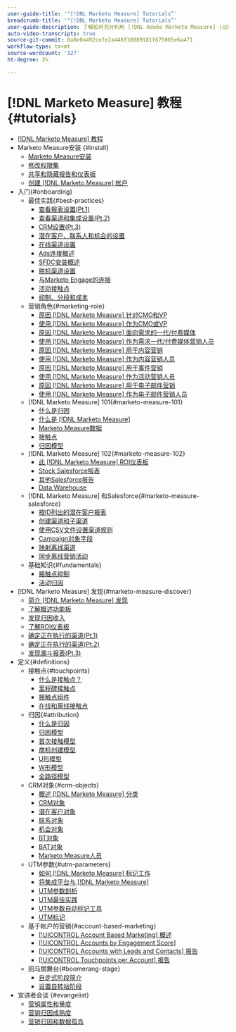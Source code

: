 ```yaml
---
user-guide-title: '"[!DNL Marketo Measure] Tutorials”'
breadcrumb-title: '"[!DNL Marketo Measure] Tutorials”'
user-guide-description: 了解如何充分利用 [!DNL Adobe Marketo Measure] (以前称为 [!DNL Bizible])。 观看有关安装、入门、基础知识和定义的教程。
auto-video-transcripts: true
source-git-commit: 8a8e0a492cefe2a448f38089181f675005e6a471
workflow-type: tm+mt
source-wordcount: '327'
ht-degree: 3%

---
```



# [!DNL Marketo Measure] 教程 {#tutorials}

+ [[!DNL Marketo Measure] 教程](overview.md)
+ Marketo Measure安装 {#install}
   + [Marketo Measure安装](/help/installing/install-production.md)
   + [修改权限集](/help/installing/modify-permission-sets-production.md)
   + [共享和隐藏报告和仪表板](/help/installing/sharing-reports-production.md)
   + [创建 [!DNL Marketo Measure] 帐户](/help/installing/creating-marketo-measure-account-production.md)
+ 入门{#onboarding}
   + 最佳实践{#best-practices}
      + [查看报表设置(Pt.1)](/help/onboarding/fundamentals/review-reporting-setting-pt1.md)
      + [查看渠道和集成设置(Pt.2)](/help/onboarding/fundamentals/channel-integration-settings.md)
      + [CRM设置(Pt.3)](/help/onboarding/fundamentals/crm-settings.md)
      + [潜在客户、联系人和机会的设置](/help/onboarding/fundamentals/leads-contacts-opps-settings.md)
      + [在线渠道设置](/help/onboarding/fundamentals/online-channel-setup.md)
      + [Ads连接概述](/help/onboarding/fundamentals/ads-connection-overview.md)
      + [SFDC安装概述](/help/onboarding/fundamentals/sfdc-installation-overview.md)
      + [脱机渠道设置](/help/onboarding/fundamentals/offline-channel-setup.md)
      + [与Marketo Engage的连接](/help/onboarding/fundamentals/connection-with-marketo-engage.md)
      + [活动接触点](/help/onboarding/fundamentals/activity-touchpoints.md)
      + [抑制、分段和成本](/help/onboarding/fundamentals/suppression-segmentation-cost.md)
   + 营销角色{#marketing-role}
      + [原因 [!DNL Marketo Measure] 针对CMO和VP](/help/onboarding/marketing-role/cmo-and-vp-why.md)
      + [使用 [!DNL Marketo Measure] 作为CMO或VP](/help/onboarding/marketing-role/cmo-and-vp-using.md)
      + [原因 [!DNL Marketo Measure] 面向需求的一代/付费媒体](/help/onboarding/marketing-role/demand-gen-why.md)
      + [使用 [!DNL Marketo Measure] 作为需求一代/付费媒体营销人员](/help/onboarding/marketing-role/demand-gen-using.md)
      + [原因 [!DNL Marketo Measure] 用于内容营销](/help/onboarding/marketing-role/content-marketing-why.md)
      + [使用 [!DNL Marketo Measure] 作为内容营销人员](/help/onboarding/marketing-role/content-marketing-using.md)
      + [原因 [!DNL Marketo Measure] 用于事件营销](/help/onboarding/marketing-role/events-marketing-why.md)
      + [使用 [!DNL Marketo Measure] 作为活动营销人员](/help/onboarding/marketing-role/events-marketing-using.md)
      + [原因 [!DNL Marketo Measure] 用于电子邮件营销](/help/onboarding/marketing-role/email-marketing-why.md)
      + [使用 [!DNL Marketo Measure] 作为电子邮件营销人员](/help/onboarding/marketing-role/email-marketing-using.md)
   + [!DNL Marketo Measure] 101{#marketo-measure-101}
      + [什么是归因](/help/onboarding/marketo-measure-101/what-is-attribution.md)
      + [什么是 [!DNL Marketo Measure]](/help/onboarding/marketo-measure-101/what-is-marketo-measure.md)
      + [Marketo Measure数据](/help/onboarding/marketo-measure-101/marketo-measure-data.md)
      + [接触点](/help/onboarding/marketo-measure-101/touchpoints.md)
      + [归因模型](/help/onboarding/marketo-measure-101/attribution-models.md)
   + [!DNL Marketo Measure] 102{#marketo-measure-102}
      + [此 [!DNL Marketo Measure] ROI仪表板](/help/onboarding/marketo-measure-102/roi-dashboards.md)
      + [Stock Salesforce报表](/help/onboarding/marketo-measure-102/stock-salesforce-reports.md)
      + [其他Salesforce报告](/help/onboarding/marketo-measure-102/addtional-salesforce-reports.md)
      + [Data Warehouse](/help/onboarding/marketo-measure-102/data-warehouse.md)
   + [!DNL Marketo Measure] 和Salesforce{#marketo-measure-salesforce}
      + [按ID列出的潜在客户报表](/help/onboarding/marketo-measure-salesforce/leads-by-id-report.md)
      + [创建渠道和子渠道](/help/onboarding/marketo-measure-salesforce/creating-channels-subchannels.md)
      + [使用CSV文件设置渠道规则](/help/onboarding/marketo-measure-salesforce/channel-rules-csv.md)
      + [Campaign对象字段](/help/onboarding/marketo-measure-salesforce/campaign-object-fields.md)
      + [映射离线渠道](/help/onboarding/marketo-measure-salesforce/mapping-offline-channels.md)
      + [同步离线营销活动](/help/onboarding/marketo-measure-salesforce/syncing-offline-campaigns.md)
   + 基础知识{#fundamentals}
      + [接触点抑制](/help/onboarding/marketo-measure-salesforce/touchpoint-suppression.md)
      + [活动归因](/help/onboarding/fundamentals/activities-attribution.md)
+ [!DNL Marketo Measure] 发现{#marketo-measure-discover}
   + [简介 [!DNL Marketo Measure] 发现](/help/marketo-measure-discover/introduction-to-marketo-measure-discover.md)
   + [了解概述功能板](/help/marketo-measure-discover/2023-discover-overview-dashboard.md)
   + [发现归因收入](/help/marketo-measure-discover/2023-discover-attributed-revenue.md)
   + [了解ROI仪表板](/help/marketo-measure-discover/2023-discover-roi-dashboard.md)
   + [确定正在执行的渠道(Pt.1)](/help/marketo-measure-discover/top-of-funnel-reporting.md)
   + [确定正在执行的渠道(Pt.2)](/help/marketo-measure-discover/determine-which-channel-is-performing.md)
   + [发现漏斗报表(Pt.3)](/help/marketo-measure-discover/build-a-full-funnel-report-pt3.md)
+ 定义{#definitions}
   + 接触点{#touchpoints}
      + [什么是接触点？](/help/definitions/touchpoints/what-is-a-touchpoint.md)
      + [里程碑接触点](/help/definitions/touchpoints/milestone-touchpoints.md)
      + [接触点组件](/help/definitions/touchpoints/touchpoint-components.md)
      + [在线和离线接触点](/help/definitions/touchpoints/online-offline-touchpoints.md)
   + 归因{#attribution}
      + [什么是归因](/help/definitions/attribution/what-is-attribution.md)
      + [归因模型](/help/definitions/attribution/attribution-models.md)
      + [首次接触模型](/help/definitions/attribution/first-touch-model.md)
      + [商机创建模型](/help/definitions/attribution/lead-creation-model.md)
      + [U形模型](/help/definitions/attribution/u-shaped-model.md)
      + [W形模型](/help/definitions/attribution/w-shaped-model.md)
      + [全路径模型](/help/definitions/attribution/full-path-model.md)
   + CRM对象{#crm-objects}
      + [概述 [!DNL Marketo Measure] 分类](/help/definitions/crm-objects/taxonomy-overview.md)
      + [CRM对象](/help/definitions/crm-objects/crm-objects.md)
      + [潜在客户对象](/help/definitions/crm-objects/lead-object.md)
      + [联系对象](/help/definitions/crm-objects/contact-object.md)
      + [机会对象](/help/definitions/crm-objects/opportunity-object.md)
      + [BT对象](/help/definitions/crm-objects/bt-object.md)
      + [BAT对象](/help/definitions/crm-objects/bat-object.md)
      + [Marketo Measure人员](/help/definitions/crm-objects/marketo-measure-person.md)
   + UTM参数{#utm-parameters}
      + [如何 [!DNL Marketo Measure] 标记工作](/help/definitions/utm-parameters/how-marketo-measure-tagging-works.md)
      + [将集成平台与 [!DNL Marketo Measure]](/help/definitions/utm-parameters/connecting-integrated-platforms-with-marketo-measure.md)
      + [UTM参数剖析](/help/definitions/utm-parameters/anatomy-of-a-utm-parameter.md)
      + [UTM最佳实践](/help/definitions/utm-parameters/utm-best-practices.md)
      + [UTM参数自动标记工具](/help/definitions/utm-parameters/utm-parameter-auto-tagging-tools.md)
      + [UTM标记](/help/definitions/utm-parameters/utm-tagging.md)
   + 基于帐户的营销{#account-based-marketing}
      + [[!UICONTROL Account Based Marketing] 概述](/help/definitions/account-based-marketing/abm-overview.md)
      + [[!UICONTROL Accounts by Engagement Score]](/help/definitions/account-based-marketing/accounts-by-engagement-score.md)
      + [[!UICONTROL Accounts with Leads and Contacts] 报告](/help/definitions/account-based-marketing/accounts-with-leads-and-contacts.md)
      + [[!UICONTROL Touchpoints per Account] 报告](/help/definitions/account-based-marketing/touchpoints-per-account-report.md)
   + 回马朗舞台{#boomerang-stage}
      + [自走式阶段简介](/help/definitions/boomerang-stage/introduction-to-boomerang-stages.md)
      + [设置自转站阶段](/help/definitions/boomerang-stage/setting-up-boomerang-stages.md)
+ 宣讲者会谈 {#evangelist}
   + [营销属性和量度](/help/evangelist-talks/attribution-and-metrics.md)
   + [营销归因成熟度](/help/evangelist-talks/marketing-attribution-maturity.md)
   + [营销归因和数据孤岛](/help/evangelist-talks/marketing-attribution-and-data-silos.md)

